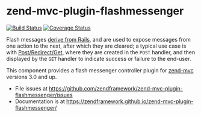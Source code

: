 # zend-mvc-plugin-flashmessenger

[![Build Status](https://secure.travis-ci.org/zendframework/zend-mvc-plugin-flashmessenger.svg?branch=master)](https://secure.travis-ci.org/zendframework/zend-mvc-plugin-flashmessenger)
[![Coverage Status](https://coveralls.io/repos/zendframework/zend-mvc-plugin-flashmessenger/badge.svg?branch=master)](https://coveralls.io/r/zendframework/zend-mvc-plugin-flashmessenger?branch=master)

Flash messages [derive from Rails](http://api.rubyonrails.org/classes/ActionDispatch/Flash.html),
and are used to expose messages from one action to the next, after which they
are cleared; a typical use case is with
[Post/Redirect/Get](https://zendframework.github.io/zend-mvc-plugin-prg), where
they are created in the `POST` handler, and then displayed by the `GET` handler
to indicate success or failure to the end-user.

This component provides a flash messenger controller plugin for
[zend-mvc](https://zendframework.github.io/zend-mvc/) versions 3.0 and up.

- File issues at https://github.com/zendframework/zend-mvc-plugin-flashmessenger/issues
- Documentation is at https://zendframework.github.io/zend-mvc-plugin-flashmessenger/

